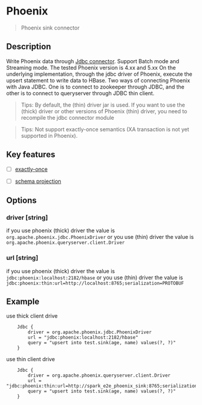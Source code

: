 # Phoenix

> Phoenix sink connector

## Description
Write Phoenix data through [Jdbc connector](Jdbc.md).
Support Batch mode and Streaming mode. The tested Phoenix version is 4.xx and 5.xx
On the underlying implementation, through the jdbc driver of Phoenix, execute the upsert statement to write data to HBase.
Two ways of connecting Phoenix with Java JDBC. One is to connect to zookeeper through JDBC, and the other is to connect to queryserver through JDBC thin client.

> Tips: By default, the (thin) driver jar is used. If you want to use the (thick) driver  or other versions of Phoenix (thin) driver, you need to recompile the jdbc connector module

> Tips: Not support exactly-once semantics (XA transaction is not yet supported in Phoenix).

## Key features

- [ ] [exactly-once](../../concept/connector-v2-features.md)

- [ ] [schema projection](../../concept/connector-v2-features.md)

## Options

### driver [string]
if you use phoenix (thick) driver the value is `org.apache.phoenix.jdbc.PhoenixDriver` or you use (thin) driver the value is `org.apache.phoenix.queryserver.client.Driver`

### url [string]
if you use phoenix (thick) driver the value is `jdbc:phoenix:localhost:2182/hbase` or you use (thin) driver the value is `jdbc:phoenix:thin:url=http://localhost:8765;serialization=PROTOBUF`

## Example
use thick client drive
```
    Jdbc {
        driver = org.apache.phoenix.jdbc.PhoenixDriver
        url = "jdbc:phoenix:localhost:2182/hbase"
        query = "upsert into test.sink(age, name) values(?, ?)"
    }

```

use thin client drive
```
    Jdbc {
        driver = org.apache.phoenix.queryserver.client.Driver
        url = "jdbc:phoenix:thin:url=http://spark_e2e_phoenix_sink:8765;serialization=PROTOBUF"
        query = "upsert into test.sink(age, name) values(?, ?)"
    }
```